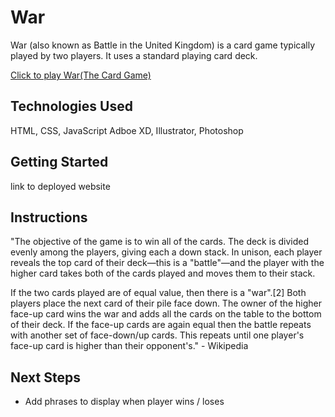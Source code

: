 # War
War (also known as Battle in the United Kingdom) is a card game typically played by two players. 
It uses a standard playing card deck.

[Click to play War(The Card Game)](https://samantha2233.github.io/War-The-Card-Game/)

## Technologies Used
HTML, CSS, JavaScript
Adboe XD, Illustrator, Photoshop


## Getting Started
link to deployed website

## Instructions
"The objective of the game is to win all of the cards. The deck is divided evenly among the players, giving each a down stack. 
In unison, each player reveals the top card of their deck—this is a "battle"—and the player with the higher card takes both 
of the cards played and moves them to their stack.

If the two cards played are of equal value, then there is a "war".[2] Both players place the next card of their pile face 
down. The owner of the higher face-up card wins the war and adds all the cards on the table to the bottom of their deck.
If the face-up cards are again equal then the battle repeats with another set of face-down/up cards. 
This repeats until one player's face-up card is higher than their opponent's."  - Wikipedia


## Next Steps
- Add phrases to display when player wins / loses
